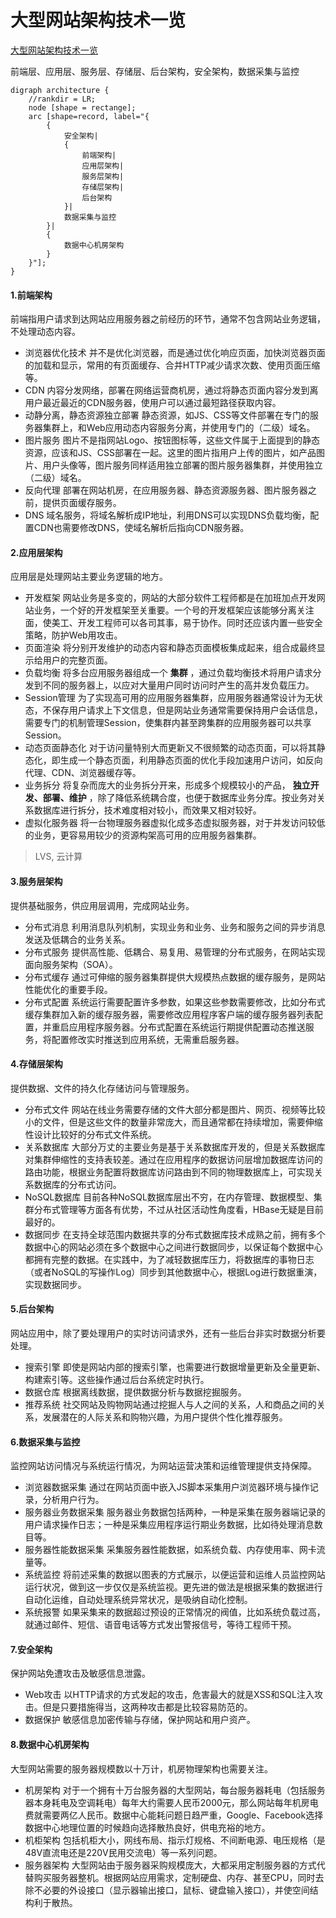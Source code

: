 # 大型网站架构技术一览
[大型网站架构技术一览](http://www.hollischuang.com/archives/1132) 

前端层、应用层、服务层、存储层、后台架构，安全架构，数据采集与监控
<!-- ![大型网站架构技术](./img/network-architecture-technology.gif)  -->

```graphviz
digraph architecture {
    //rankdir = LR;
    node [shape = rectange];
    arc [shape=record, label="{
        {
            安全架构|
            {
                前端架构|
                应用层架构|
                服务层架构|
                存储层架构|
                后台架构
            }|
            数据采集与监控
        }|
        {
            数据中心机房架构
        }
    }"];
}
```

####  1.前端架构
前端指用户请求到达网站应用服务器之前经历的环节，通常不包含网站业务逻辑，不处理动态内容。
* 浏览器优化技术 并不是优化浏览器，而是通过优化响应页面，加快浏览器页面的加载和显示，常用的有页面缓存、合并HTTP减少请求次数、使用页面压缩等。
* CDN 内容分发网络，部署在网络运营商机房，通过将静态页面内容分发到离用户最近最近的CDN服务器，使用户可以通过最短路径获取内容。
* 动静分离，静态资源独立部署 静态资源，如JS、CSS等文件部署在专门的服务器集群上，和Web应用动态内容服务分离，并使用专门的（二级）域名。
* 图片服务 图片不是指网站Logo、按钮图标等，这些文件属于上面提到的静态资源，应该和JS、CSS部署在一起。这里的图片指用户上传的图片，如产品图片、用户头像等，图片服务同样适用独立部署的图片服务器集群，并使用独立（二级）域名。
* 反向代理 部署在网站机房，在应用服务器、静态资源服务器、图片服务器之前，提供页面缓存服务。
* DNS 域名服务，将域名解析成IP地址，利用DNS可以实现DNS负载均衡，配置CDN也需要修改DNS，使域名解析后指向CDN服务器。

#### 2.应用层架构
应用层是处理网站主要业务逻辑的地方。
* 开发框架 网站业务是多变的，网站的大部分软件工程师都是在加班加点开发网站业务，一个好的开发框架至关重要。一个号的开发框架应该能够分离关注面，使美工、开发工程师可以各司其事，易于协作。同时还应该内置一些安全策略，防护Web用攻击。
* 页面渲染 将分别开发维护的动态内容和静态页面模板集成起来，组合成最终显示给用户的完整页面。
* 负载均衡 将多台应用服务器组成一个 **集群** ，通过负载均衡技术将用户请求分发到不同的服务器上，以应对大量用户同时访问时产生的高并发负载压力。
* Session管理 为了实现高可用的应用服务器集群，应用服务器通常设计为无状态，不保存用户请求上下文信息，但是网站业务通常需要保持用户会话信息，需要专门的机制管理Session，使集群内甚至跨集群的应用服务器可以共享Session。
* 动态页面静态化 对于访问量特别大而更新又不很频繁的动态页面，可以将其静态化，即生成一个静态页面，利用静态页面的优化手段加速用户访问，如反向代理、CDN、浏览器缓存等。
* 业务拆分 将复杂而庞大的业务拆分开来，形成多个规模较小的产品， **独立开发、部署、维护** ，除了降低系统耦合度，也便于数据库业务分库。按业务对关系数据库进行拆分，技术难度相对较小，而效果又相对较好。
* 虚拟化服务器 将一台物理服务器虚拟化成多态虚拟服务器，对于并发访问较低的业务，更容易用较少的资源构架高可用的应用服务器集群。
> LVS, 云计算

#### 3.服务层架构
提供基础服务，供应用层调用，完成网站业务。
* 分布式消息 利用消息队列机制，实现业务和业务、业务和服务之间的异步消息发送及低耦合的业务关系。
* 分布式服务 提供高性能、低耦合、易复用、易管理的分布式服务，在网站实现面向服务架构（SOA）。
* 分布式缓存 通过可伸缩的服务器集群提供大规模热点数据的缓存服务，是网站性能优化的重要手段。
* 分布式配置 系统运行需要配置许多参数，如果这些参数需要修改，比如分布式缓存集群加入新的缓存服务器，需要修改应用程序客户端的缓存服务器列表配置，并重启应用程序服务器。分布式配置在系统运行期提供配置动态推送服务，将配置修改实时推送到应用系统，无需重启服务器。

#### 4.存储层架构
提供数据、文件的持久化存储访问与管理服务。
* 分布式文件 网站在线业务需要存储的文件大部分都是图片、网页、视频等比较小的文件，但是这些文件的数量非常庞大，而且通常都在持续增加，需要伸缩性设计比较好的分布式文件系统。
* 关系数据库 大部分万丈的主要业务是基于关系数据库开发的，但是关系数据库对集群伸缩性的支持表较差。通过在应用程序的数据访问层增加数据库访问的路由功能，根据业务配置将数据库访问路由到不同的物理数据库上，可实现关系数据库的分布式访问。
* NoSQL数据库 目前各种NoSQL数据库层出不穷，在内存管理、数据模型、集群分布式管理等方面各有优势，不过从社区活动性角度看，HBase无疑是目前最好的。
* 数据同步 在支持全球范围内数据共享的分布式数据库技术成熟之前，拥有多个数据中心的网站必须在多个数据中心之间进行数据同步，以保证每个数据中心都拥有完整的数据。在实践中，为了减轻数据库压力，将数据库的事物日志（或者NoSQL的写操作Log）同步到其他数据中心，根据Log进行数据重演，实现数据同步。

#### 5.后台架构
网站应用中，除了要处理用户的实时访问请求外，还有一些后台非实时数据分析要处理。
* 搜索引擎 即使是网站内部的搜索引擎，也需要进行数据增量更新及全量更新、构建索引等。这些操作通过后台系统定时执行。
* 数据仓库 根据离线数据，提供数据分析与数据挖掘服务。
* 推荐系统 社交网站及购物网站通过挖掘人与人之间的关系，人和商品之间的关系，发展潜在的人际关系和购物兴趣，为用户提供个性化推荐服务。

#### 6.数据采集与监控
监控网站访问情况与系统运行情况，为网站运营决策和运维管理提供支持保障。
* 浏览器数据采集 通过在网站页面中嵌入JS脚本采集用户浏览器环境与操作记录，分析用户行为。
* 服务器业务数据采集 服务器业务数据包括两种，一种是采集在服务器端记录的用户请求操作日志；一种是采集应用程序运行期业务数据，比如待处理消息数目等。
* 服务器性能数据采集 采集服务器性能数据，如系统负载、内存使用率、网卡流量等。
* 系统监控 将前述采集的数据以图表的方式展示，以便运营和运维人员监控网站运行状况，做到这一步仅仅是系统监视。更先进的做法是根据采集的数据进行自动化运维，自动处理系统异常状况，是吸纳自动化控制。
* 系统报警 如果采集来的数据超过预设的正常情况的阀值，比如系统负载过高，就通过邮件、短信、语音电话等方式发出警报信号，等待工程师干预。

#### 7.安全架构
保护网站免遭攻击及敏感信息泄露。
* Web攻击 以HTTP请求的方式发起的攻击，危害最大的就是XSS和SQL注入攻击。但是只要措施得当，这两种攻击都是比较容易防范的。
* 数据保护 敏感信息加密传输与存储，保护网站和用户资产。

#### 8.数据中心机房架构
大型网站需要的服务器规模数以十万计，机房物理架构也需要关注。
* 机房架构 对于一个拥有十万台服务器的大型网站，每台服务器耗电（包括服务器本身耗电及空调耗电）每年大约需要人民币2000元，那么网站每年机房电费就需要两亿人民币。数据中心能耗问题日趋严重，Google、Facebook选择数据中心地理位置的时候趋向选择散热良好，供电充裕的地方。
* 机柜架构 包括机柜大小，网线布局、指示灯规格、不间断电源、电压规格（是48V直流电还是220V民用交流电）等一系列问题。
* 服务器架构 大型网站由于服务器采购规模庞大，大都采用定制服务器的方式代替购买服务器整机。根据网站应用需求，定制硬盘、内存、甚至CPU，同时去除不必要的外设接口（显示器输出接口，鼠标、键盘输入接口），并使空间结构利于散热。